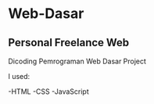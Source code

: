 # Web-Dasar
## Personal Freelance Web 
Dicoding Pemrograman Web Dasar Project

I used:

-HTML
-CSS
-JavaScript
